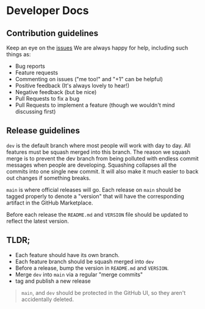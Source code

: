# Developer Docs

Contribution guidelines
-----------------------

Keep an eye on the [issues](https://github.com/fdosani/run-edgetest-action/issues)
We are always happy for help, including such things as:

- Bug reports
- Feature requests
- Commenting on issues ("me too!" and "+1" can be helpful)
- Positive feedback (It's always lovely to hear!)
- Negative feedback (but be nice)
- Pull Requests to fix a bug
- Pull Requests to implement a feature (though we wouldn't mind discussing first)



Release guidelines
------------------

``dev`` is the default branch where most people will work with day to day.
All features must be squash merged into this branch. The reason we squash merge
is to prevent the dev branch from being polluted with endless commit messages
when people are developing. Squashing collapses all the commits into one single
new commit. It will also make it much easier to back out changes if something breaks.

``main`` is where official releases will go. Each release on ``main`` should
be tagged properly to denote a "version" that will have the corresponding artifact
in the GitHub Marketplace.

Before each release the `README.md` and `VERSION` file should be updated to reflect the latest version.


TLDR;
-----

* Each feature should have its own branch.
* Each feature branch should be squash merged into ``dev``
* Before a release, bump the version in `README.md` and `VERSION`.
* Merge  ``dev`` into ``main`` via a regular "merge commits"
* tag and publish a new release



>    ``main``, and ``dev`` should be protected in the GitHub UI, so they aren't accidentally deleted.
